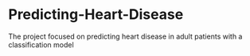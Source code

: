 # Predicting-Heart-Disease
The project focused on predicting heart disease in adult patients with a classification model
